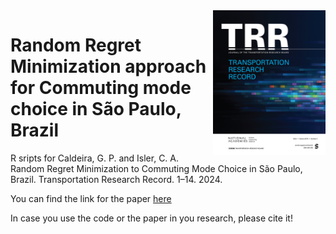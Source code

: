 <img align="right" src="cover_trr.png" width="180">

# Random Regret Minimization approach for Commuting mode choice in São Paulo, Brazil
R sripts for Caldeira, G. P. and Isler, C. A. Random Regret Minimization to Commuting Mode Choice in São Paulo, Brazil. Transportation Research Record. 1–14. 2024.

You can find the link for the paper [here](https://journals.sagepub.com/doi/abs/10.1177/03611981241242062)

In case you use the code or the paper in you research, please cite it!
